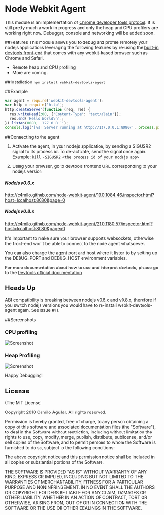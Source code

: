 # Node Webkit Agent
This module is an implementation of
[Chrome developer tools protocol](http://code.google.com/chrome/devtools/docs/protocol/1.0/index.html).
It is still pretty much a work in progress and only the heap and CPU profilers are working right now. Debugger, console
and networking will be added soon.

##Features
This module allows you to debug and profile remotely your nodejs applications
leveraging the following features by re-using the [built-in devtools front-end](http://code.google.com/chrome/devtools/docs/overview.html)
that comes with any webkit-based browser such as Chrome and Safari.

* Remote heap and CPU profiling
* More are coming.

##Installation
`npm install webkit-devtools-agent`

##Example
```javascript
var agent = require('webkit-devtools-agent');
var http = require('http');
http.createServer(function (req, res) {
  res.writeHead(200, {'Content-Type': 'text/plain'});
  res.end('Hello World\n');
}).listen(8080, '127.0.0.1');
console.log('[%s] Server running at http://127.0.0.1:8080/', process.pid);
```
##Connecting to the agent

1. Activate the agent, in your nodejs application, by sending a SIGUSR2 signal to its process id. To de-activate, send the signal once again.
Example: 
`kill -SIGUSR2 <the process id of your nodejs app>`

2. Using your browser, go to devtools frontend URL corresponding to your nodejs version
##### Nodejs v0.6.x
http://c4milo.github.com/node-webkit-agent/19.0.1084.46/inspector.html?host=localhost:8080&page=0
##### Nodejs v0.8.x
http://c4milo.github.com/node-webkit-agent/21.0.1180.57/inspector.html?host=localhost:8080&page=0

It's important to make sure your browser supports websockets, otherwise the front-end won't be able to connect to the node agent whatsoever.

You can also change the agent port and host where it listen to by setting up the DEBUG_PORT and DEBUG_HOST environment variables.

For more documentation about how to use and interpret devtools, please go to the [Devtools official documentation](http://code.google.com/chrome/devtools/docs/overview.html)

## Heads Up
ABI compatibility is breaking between nodejs v0.6.x and v0.8.x, therefore if you switch nodejs versions you would have to re-install 
webkit-devtools-agent again. See issue #11.

##Screenshots
### CPU profiling
![Screenshot](http://i.imgur.com/XLFG5.png)

### Heap Profiling
![Screenshot](http://i.imgur.com/2jkme.png)


Happy Debugging!

## License
(The MIT License)

Copyright 2010 Camilo Aguilar. All rights reserved.

Permission is hereby granted, free of charge, to any person obtaining a copy
of this software and associated documentation files (the "Software"), to
deal in the Software without restriction, including without limitation the
rights to use, copy, modify, merge, publish, distribute, sublicense, and/or
sell copies of the Software, and to permit persons to whom the Software is
furnished to do so, subject to the following conditions:

The above copyright notice and this permission notice shall be included in
all copies or substantial portions of the Software.

THE SOFTWARE IS PROVIDED "AS IS", WITHOUT WARRANTY OF ANY KIND, EXPRESS OR
IMPLIED, INCLUDING BUT NOT LIMITED TO THE WARRANTIES OF MERCHANTABILITY,
FITNESS FOR A PARTICULAR PURPOSE AND NONINFRINGEMENT. IN NO EVENT SHALL THE
AUTHORS OR COPYRIGHT HOLDERS BE LIABLE FOR ANY CLAIM, DAMAGES OR OTHER
LIABILITY, WHETHER IN AN ACTION OF CONTRACT, TORT OR OTHERWISE, ARISING
FROM, OUT OF OR IN CONNECTION WITH THE SOFTWARE OR THE USE OR OTHER DEALINGS
IN THE SOFTWARE.

